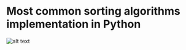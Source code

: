 # Most common sorting algorithms implementation in Python
![alt text](http://blog.benoitvallon.com/img/2016-03-12-sorting-algorithms-in-javascript/big-o.png)
